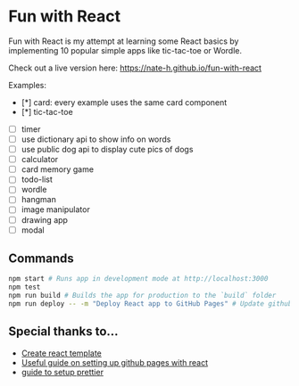 # Fun with React

Fun with React is my attempt at learning some React basics by implementing 10
popular simple apps like tic-tac-toe or Wordle.

Check out a live version here: https://nate-h.github.io/fun-with-react

Examples:

- [*] card: every example uses the same card component
- [*] tic-tac-toe
- [ ] timer
- [ ] use dictionary api to show info on words
- [ ] use public dog api to display cute pics of dogs
- [ ] calculator
- [ ] card memory game
- [ ] todo-list
- [ ] wordle
- [ ] hangman
- [ ] image manipulator
- [ ] drawing app
- [ ] modal

## Commands

```sh
npm start # Runs app in development mode at http://localhost:3000
npm test
npm run build # Builds the app for production to the `build` folder
npm run deploy -- -m "Deploy React app to GitHub Pages" # Update github pages
```

## Special thanks to...

- [Create react template](https://create-react-app.dev/)
- [Useful guide on setting up github pages with react](https://github.com/gitname/react-gh-pages)
- [guide to setup prettier](https://levelup.gitconnected.com/configure-eslint-and-prettier-for-your-react-project-like-a-pro-2022-10287986a1b6)
